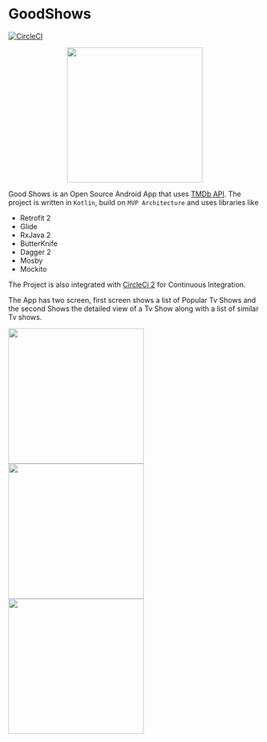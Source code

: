 # GoodShows
[![CircleCI](https://circleci.com/gh/rishabh876/GoodShows.svg?style=svg)](https://circleci.com/gh/rishabh876/GoodShows)

<p align="center"><img width="270" src="https://i.imgur.com/2QzpRmA.png"></p>

Good Shows is an Open Source Android App that uses [TMDb API](https://developers.themoviedb.org). 
The project is written in `Kotlin`, build on `MVP Architecture` and uses libraries like
- Retrofit 2
- Glide
- RxJava 2
- ButterKnife
- Dagger 2
- Mosby
- Mockito

The Project is also integrated with [CircleCi 2](https://circleci.com/gh/rishabh876/GoodShows) for Continuous Integration. 

The App has two screen, first screen shows a list of Popular Tv Shows and the second Shows the detailed view of a Tv Show along with a list of similar Tv shows. 

<img width="270" src="https://i.imgur.com/YaVKZpm.png"> <img width="270" src="https://i.imgur.com/7y0Ddkw.jpg"> <img width="270" src="https://i.imgur.com/RmbjuFJ.jpg">


